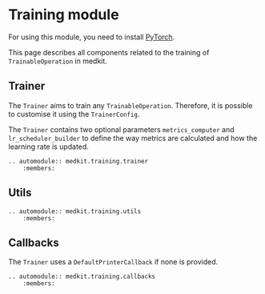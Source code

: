 # Training module

For using this module, you need to install [PyTorch](https://pytorch.org/).

This page describes all components related to the training of `TrainableOperation` in medkit.

## Trainer

The `Trainer` aims to train any `TrainableOperation`. Therefore, it is possible to customise it using the `TrainerConfig`. 

The `Trainer` contains two optional parameters `metrics_computer` and `lr_scheduler_builder` to define the way metrics are calculated and how the learning rate is updated.

```{eval-rst}
.. automodule:: medkit.training.trainer
    :members:
```

## Utils
```{eval-rst}
.. automodule:: medkit.training.utils
    :members:
```

## Callbacks
The `Trainer` uses a `DefaultPrinterCallback` if none is provided.

```{eval-rst}
.. automodule:: medkit.training.callbacks
    :members:
```

